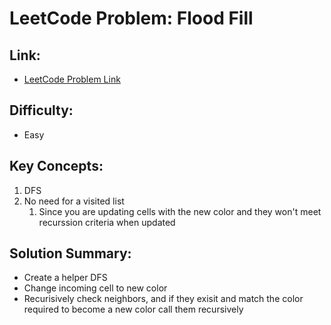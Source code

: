 # LeetCode Problem: Flood Fill

## Link:

- [LeetCode Problem Link](https://leetcode.com/problems/flood-fill/)

## Difficulty:

- Easy

## Key Concepts:

1. DFS
2. No need for a visited list
   1. Since you are updating cells with the new color and they won't meet recurssion criteria when updated

## Solution Summary:

- Create a helper DFS
- Change incoming cell to new color
- Recurisively check neighbors, and if they exisit and match the color required to become a new color call them recursively

